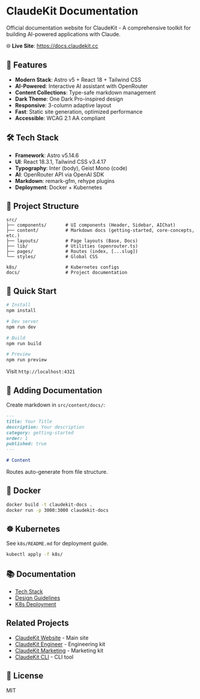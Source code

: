 # ClaudeKit Documentation

Official documentation website for ClaudeKit - A comprehensive toolkit for building AI-powered applications with Claude.

🌐 **Live Site**: https://docs.claudekit.cc

## 🚀 Features

- **Modern Stack**: Astro v5 + React 18 + Tailwind CSS
- **AI-Powered**: Interactive AI assistant with OpenRouter
- **Content Collections**: Type-safe markdown management
- **Dark Theme**: One Dark Pro-inspired design
- **Responsive**: 3-column adaptive layout
- **Fast**: Static site generation, optimized performance
- **Accessible**: WCAG 2.1 AA compliant

## 🛠️ Tech Stack

- **Framework**: Astro v5.14.6
- **UI**: React 18.3.1, Tailwind CSS v3.4.17
- **Typography**: Inter (body), Geist Mono (code)
- **AI**: OpenRouter API via OpenAI SDK
- **Markdown**: remark-gfm, rehype plugins
- **Deployment**: Docker + Kubernetes

## 📁 Project Structure

```
src/
├── components/       # UI components (Header, Sidebar, AIChat)
├── content/          # Markdown docs (getting-started, core-concepts, etc.)
├── layouts/          # Page layouts (Base, Docs)
├── lib/              # Utilities (openrouter.ts)
├── pages/            # Routes (index, [...slug])
└── styles/           # Global CSS

k8s/                  # Kubernetes configs
docs/                 # Project documentation
```

## 🚀 Quick Start

```bash
# Install
npm install

# Dev server
npm run dev

# Build
npm run build

# Preview
npm run preview
```

Visit `http://localhost:4321`

## 📝 Adding Documentation

Create markdown in `src/content/docs/`:

```markdown
---
title: Your Title
description: Your description
category: getting-started
order: 1
published: true
---

# Content
```

Routes auto-generate from file structure.

## 🐳 Docker

```bash
docker build -t claudekit-docs .
docker run -p 3000:3000 claudekit-docs
```

## ☸️ Kubernetes

See `k8s/README.md` for deployment guide.

```bash
kubectl apply -f k8s/
```

## 📚 Documentation

- [Tech Stack](./docs/tech-stack.md)
- [Design Guidelines](./docs/design-guidelines.md)
- [K8s Deployment](./k8s/README.md)

## Related Projects

- [ClaudeKit Website](https://github.com/mrgoonie/claudekit) - Main site
- [ClaudeKit Engineer](https://github.com/claudekit/claudekit-engineer) - Engineering kit
- [ClaudeKit Marketing](https://github.com/claudekit/claudekit-marketing) - Marketing kit
- [ClaudeKit CLI](https://github.com/mrgoonie/claudekit-cli) - CLI tool

## 📄 License

MIT

